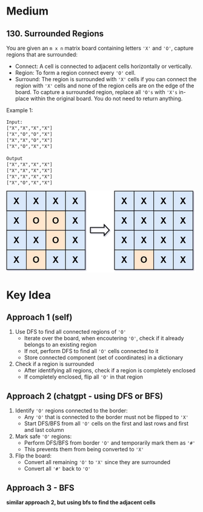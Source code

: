# Medium
## 130. Surrounded Regions
You are given an `m x n` matrix board containing letters `'X'` and `'O'`, capture regions that are surrounded:
- Connect: A cell is connected to adjacent cells horizontally or vertically.
- Region: To form a region connect every `'O'` cell.
- Surround: The region is surrounded with `'X'` cells if you can connect the region with `'X'` cells and none of the region cells are on the edge of the board.
To capture a surrounded region, replace all `'O's` with `'X's` in-place within the original board. You do not need to return anything.

Example 1:
```
Input: 
["X","X","X","X"]
["X","O","O","X"]
["X","X","O","X"]
["X","O","X","X"]

Output
["X","X","X","X"]
["X","X","X","X"]
["X","X","X","X"]
["X","O","X","X"]
```
<img src="../images/xogrid.jpg" width="500">

# Key Idea
## Approach 1 (self)
1. Use DFS to find all connected regions of `'O'`
    - Iterate over the board, when encoutering `'O'`, check if it already belongs to an existing region
    - If not, perform DFS to find all `'O'` cells connected to it
    - Store connected component (set of coordinates) in a dictionary
2. Check if a region is surrounded
    - After identifying all regions, check if a region is completely enclosed
    - If completely enclosed, flip all `'O'` in that region

## Approach 2 (chatgpt - using DFS or BFS)
1. Identify `'O'` regions connected to the border:
    - Any `'O'` that is connected to the border must not be flipped to `'X'`
    - Start DFS/BFS from all `'O'` cells on the first and last rows and first and last column
2. Mark safe `'O'` regions:
    - Perform DFS/BFS from border `'O'` and temporarily mark them as `'#'`
    - This prevents them from being converted to `'X'`
3. Flip the board:
    - Convert all remaining `'O'` to `'X'` since they are surrounded
    - Convert all `'#'` back to `'O'`

## Approach 3 - BFS
**similar approach 2, but using bfs to find the adjacent cells**
